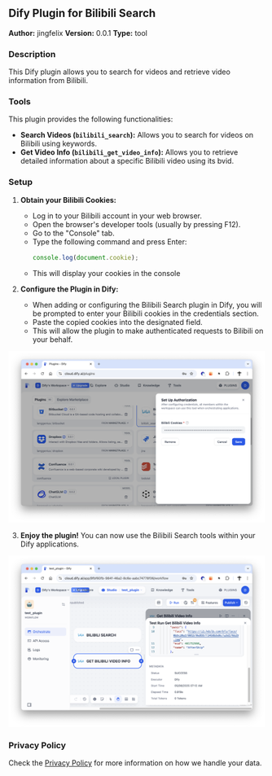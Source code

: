 ## Dify Plugin for Bilibili Search

**Author:** jingfelix
**Version:** 0.0.1
**Type:** tool

### Description

This Dify plugin allows you to search for videos and retrieve video information from Bilibili.

### Tools

This plugin provides the following functionalities:

*   **Search Videos (`bilibili_search`):** Allows you to search for videos on Bilibili using keywords.
*   **Get Video Info (`bilibili_get_video_info`):** Allows you to retrieve detailed information about a specific Bilibili video using its bvid.

### Setup

1.  **Obtain your Bilibili Cookies:**
    *   Log in to your Bilibili account in your web browser.
    *   Open the browser's developer tools (usually by pressing F12).
    *   Go to the "Console" tab.
    *   Type the following command and press Enter:
        ```javascript
        console.log(document.cookie);
        ```
    *   This will display your cookies in the console


2.  **Configure the Plugin in Dify:**
    *   When adding or configuring the Bilibili Search plugin in Dify, you will be prompted to enter your Bilibili cookies in the credentials section.
    *   Paste the copied cookies into the designated field.
    *   This will allow the plugin to make authenticated requests to Bilibili on your behalf.

![_assets/auth.png](_assets/auth.png)

3. **Enjoy the plugin!** You can now use the Bilibili Search tools within your Dify applications.

![_assets/example.png](_assets/example.png)

### Privacy Policy

Check the [Privacy Policy](PRIVACY.md) for more information on how we handle your data.



